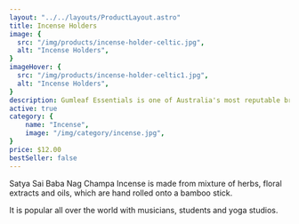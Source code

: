 ```yaml
---
layout: "../../layouts/ProductLayout.astro"
title: Incense Holders
image: {
  src: "/img/products/incense-holder-celtic.jpg",
  alt: "Incense Holders",
}
imageHover: {
  src: "/img/products/incense-holder-celtic1.jpg",
  alt: "Incense Holders",
}
description: Gumleaf Essentials is one of Australia's most reputable brands of essential oils
active: true
category: {
    name: "Incense",
    image: "/img/category/incense.jpg",
}
price: $12.00
bestSeller: false
---
```


Satya Sai Baba Nag Champa Incense is made from mixture of herbs, floral extracts and oils, which are hand rolled onto a bamboo stick.

It is popular all over the world with musicians, students and yoga studios.